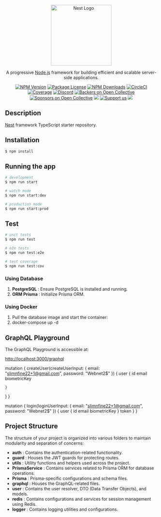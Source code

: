 <p align="center">
  <a href="http://nestjs.com/" target="blank"><img src="https://nestjs.com/img/logo-small.svg" width="200" alt="Nest Logo" /></a>
</p>

<p align="center">A progressive <a href="http://nodejs.org" target="_blank">Node.js</a> framework for building efficient and scalable server-side applications.</p>
    <p align="center">
<a href="https://www.npmjs.com/~nestjscore" target="_blank"><img src="https://img.shields.io/npm/v/@nestjs/core.svg" alt="NPM Version" /></a>
<a href="https://www.npmjs.com/~nestjscore" target="_blank"><img src="https://img.shields.io/npm/l/@nestjs/core.svg" alt="Package License" /></a>
<a href="https://www.npmjs.com/~nestjscore" target="_blank"><img src="https://img.shields.io/npm/dm/@nestjs/common.svg" alt="NPM Downloads" /></a>
<a href="https://circleci.com/gh/nestjs/nest" target="_blank"><img src="https://img.shields.io/circleci/build/github/nestjs/nest/master" alt="CircleCI" /></a>
<a href="https://coveralls.io/github/nestjs/nest?branch=master" target="_blank"><img src="https://coveralls.io/repos/github/nestjs/nest/badge.svg?branch=master#9" alt="Coverage" /></a>
<a href="https://discord.gg/G7Qnnhy" target="_blank"><img src="https://img.shields.io/badge/discord-online-brightgreen.svg" alt="Discord"/></a>
<a href="https://opencollective.com/nest#backer" target="_blank"><img src="https://opencollective.com/nest/backers/badge.svg" alt="Backers on Open Collective" /></a>
<a href="https://opencollective.com/nest#sponsor" target="_blank"><img src="https://opencollective.com/nest/sponsors/badge.svg" alt="Sponsors on Open Collective" /></a>
  <a href="https://paypal.me/kamilmysliwiec" target="_blank"><img src="https://img.shields.io/badge/Donate-PayPal-ff3f59.svg"/></a>
    <a href="https://opencollective.com/nest#sponsor"  target="_blank"><img src="https://img.shields.io/badge/Support%20us-Open%20Collective-41B883.svg" alt="Support us"></a>
  <a href="https://twitter.com/nestframework" target="_blank"><img src="https://img.shields.io/twitter/follow/nestframework.svg?style=social&label=Follow"></a>
</p>
  <!--[![Backers on Open Collective](https://opencollective.com/nest/backers/badge.svg)](https://opencollective.com/nest#backer)
  [![Sponsors on Open Collective](https://opencollective.com/nest/sponsors/badge.svg)](https://opencollective.com/nest#sponsor)-->

## Description

[Nest](https://github.com/nestjs/nest) framework TypeScript starter repository.

## Installation

```bash
$ npm install
```

## Running the app

```bash
# development
$ npm run start

# watch mode
$ npm run start:dev

# production mode
$ npm run start:prod
```

## Test

```bash
# unit tests
$ npm run test

# e2e tests
$ npm run test:e2e

# test coverage
$ npm run test:cov
```


### Using  Database

1. **PostgreSQL** : Ensure PostgreSQL is installed and running.
2. **ORM Prisma** : Initialize Prisma ORM.

### Using Docker

1. Pull the database image and start the container:
2. docker-compose up -d



## GraphQL Playground

The GraphQL Playground is accessible at:

[http://localhost:3000/graphql](http://localhost:3000/graphql)


mutation {
  createUser(createUserInput: { email: "slimnfine22+1@gmail.com", password: "Webnet2$" }) {
    user {
      id
      email
    biometricKey

    }
  }
}

mutation {
  login(loginUserInput: { email: "slimnfine22+1@gmail.com", password: "Webnet2$" }) {
    user {
      id
      email
      biometricKey
    }
    token
  }
}






## Project Structure

The structure of your project is organized into various folders to maintain modularity and separation of concerns:

* **auth** : Contains the authentication-related functionality.
* **guard** : Houses the JWT guards for protecting routes.
* **utils** : Utility functions and helpers used across the project.
* **PrismaService** : Contains services related to Prisma ORM for database operations.
* **Prisma** : Prisma-specific configurations and schema files.
* **graphql** : Houses the GraphQL-related files.
* **user** : Contains the user resolver, DTO (Data Transfer Objects), and models.
* **redis** : Contains configurations and services for session management using Redis.
* **logger** : Contains logging utilities and configurations.

